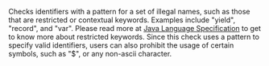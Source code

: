 Checks identifiers with a pattern for a set of illegal names, such as
those that are restricted or contextual keywords. Examples include
"yield", "record", and "var". Please read more at [Java Language
Specification](https://docs.oracle.com/javase/specs/jls/se22/html/jls-3.html#jls-3.9)
to get to know more about restricted keywords. Since this check uses a
pattern to specify valid identifiers, users can also prohibit the usage
of certain symbols, such as "$", or any non-ascii character.
